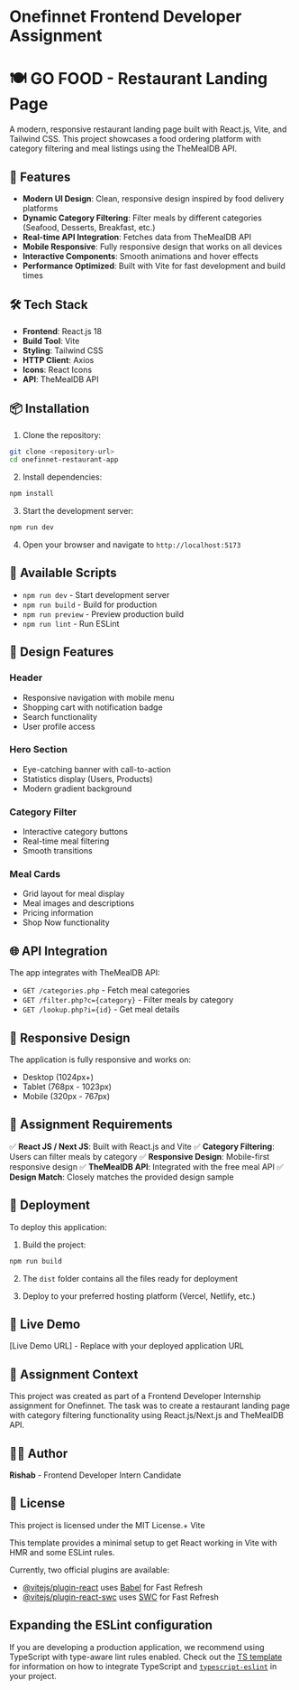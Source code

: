 # Onefinnet Frontend Developer Assignment

# 🍽️ GO FOOD - Restaurant Landing Page

A modern, responsive restaurant landing page built with React.js, Vite, and Tailwind CSS. This project showcases a food ordering platform with category filtering and meal listings using the TheMealDB API.

## 🚀 Features

- **Modern UI Design**: Clean, responsive design inspired by food delivery platforms
- **Dynamic Category Filtering**: Filter meals by different categories (Seafood, Desserts, Breakfast, etc.)
- **Real-time API Integration**: Fetches data from TheMealDB API
- **Mobile Responsive**: Fully responsive design that works on all devices
- **Interactive Components**: Smooth animations and hover effects
- **Performance Optimized**: Built with Vite for fast development and build times

## 🛠️ Tech Stack

- **Frontend**: React.js 18
- **Build Tool**: Vite
- **Styling**: Tailwind CSS
- **HTTP Client**: Axios
- **Icons**: React Icons
- **API**: TheMealDB API

## 📦 Installation

1. Clone the repository:
```bash
git clone <repository-url>
cd onefinnet-restaurant-app
```

2. Install dependencies:
```bash
npm install
```

3. Start the development server:
```bash
npm run dev
```

4. Open your browser and navigate to `http://localhost:5173`

## 🔧 Available Scripts

- `npm run dev` - Start development server
- `npm run build` - Build for production
- `npm run preview` - Preview production build
- `npm run lint` - Run ESLint

## 🎨 Design Features

### Header
- Responsive navigation with mobile menu
- Shopping cart with notification badge
- Search functionality
- User profile access

### Hero Section
- Eye-catching banner with call-to-action
- Statistics display (Users, Products)
- Modern gradient background

### Category Filter
- Interactive category buttons
- Real-time meal filtering
- Smooth transitions

### Meal Cards
- Grid layout for meal display
- Meal images and descriptions
- Pricing information
- Shop Now functionality

## 🌐 API Integration

The app integrates with TheMealDB API:
- `GET /categories.php` - Fetch meal categories
- `GET /filter.php?c={category}` - Filter meals by category
- `GET /lookup.php?i={id}` - Get meal details

## 📱 Responsive Design

The application is fully responsive and works on:
- Desktop (1024px+)
- Tablet (768px - 1023px)
- Mobile (320px - 767px)

## 🎯 Assignment Requirements

✅ **React JS / Next JS**: Built with React.js and Vite
✅ **Category Filtering**: Users can filter meals by category
✅ **Responsive Design**: Mobile-first responsive design
✅ **TheMealDB API**: Integrated with the free meal API
✅ **Design Match**: Closely matches the provided design sample

## 🚀 Deployment

To deploy this application:

1. Build the project:
```bash
npm run build
```

2. The `dist` folder contains all the files ready for deployment

3. Deploy to your preferred hosting platform (Vercel, Netlify, etc.)

## 🔗 Live Demo

[Live Demo URL] - Replace with your deployed application URL

## 📝 Assignment Context

This project was created as part of a Frontend Developer Internship assignment for Onefinnet. The task was to create a restaurant landing page with category filtering functionality using React.js/Next.js and TheMealDB API.

## 👨‍💻 Author

**Rishab** - Frontend Developer Intern Candidate

## 📄 License

This project is licensed under the MIT License.+ Vite

This template provides a minimal setup to get React working in Vite with HMR and some ESLint rules.

Currently, two official plugins are available:

- [@vitejs/plugin-react](https://github.com/vitejs/vite-plugin-react/blob/main/packages/plugin-react) uses [Babel](https://babeljs.io/) for Fast Refresh
- [@vitejs/plugin-react-swc](https://github.com/vitejs/vite-plugin-react/blob/main/packages/plugin-react-swc) uses [SWC](https://swc.rs/) for Fast Refresh

## Expanding the ESLint configuration

If you are developing a production application, we recommend using TypeScript with type-aware lint rules enabled. Check out the [TS template](https://github.com/vitejs/vite/tree/main/packages/create-vite/template-react-ts) for information on how to integrate TypeScript and [`typescript-eslint`](https://typescript-eslint.io) in your project.
